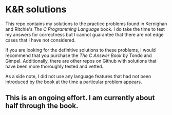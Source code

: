 # K&R solutions

This repo contains my solutions to the practice problems found in Kernighan and Ritchie's *The C Programming Language* book. I do take the time to test my answers for correctness but I cannot guarantee that there are not edge cases that I have not considered.

If you are looking for the definitive solutions to these problems, I would recommend that you purchase the *The C Answer Book* by Tondo and Gimpel. Additionally, there are other repos on Github with solutions that have been more thoroughly tested and vetted.

As a side note, I did not use any language features that had not been introduced by the book at the time a particular problem appears.

## This is an ongoing effort. I am currently about half through the book.
